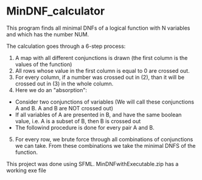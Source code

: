 # MinDNF_calculator
This program finds all minimal DNFs of a logical function with N variables and which has the number NUM.

The calculation goes through a 6-step process:
1. A map with all different conjunctions is drawn (the first column is the values of the function)
2. All rows whose value in the first column is equal to 0 are crossed out.
3. For every column, if a number was crossed out in (2), than it will be crossed out in (3) in the whole column.
4. Here we do an "absorption":
- Consider two conjunctions of variables (We will call these conjunctions A and B. A and B are NOT crossed out)
- If all variables of A are presented in B, and have the same boolean value, i.e. A is a subset of B, then B is crossed out
- The followind procedure is done for every pair A and B.
5. For every row, we brute force through all combinations of conjunctions we can take. From these combinations we take the minimal DNFS of the function.

This project was done using SFML.
MinDNFwithExecutable.zip has a working exe file
